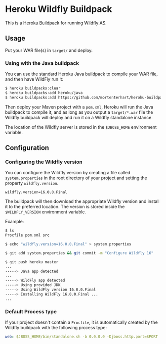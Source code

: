# Heroku Wildfly Buildpack

This is a [Heroku Buildpack](https://devcenter.heroku.com/articles/buildpacks)
for running [Wildfly AS](http://wildfly.org).

## Usage

Put your WAR file(s) in `target/` and deploy.

### Using with the Java buildpack

You can use the standard Heroku Java buildpack to compile your WAR file, and
then have WildFly run it:

```bash
$ heroku buildpacks:clear
$ heroku buildpacks:add heroku/java
$ heroku buildpacks:add https://github.com/mortenterhart/heroku-buildpack-wildfly
```

Then deploy your Maven project with a `pom.xml`, Heroku will run the Java buildpack
to compile it, and as long as you output a `target/*.war` file the Wildfly buildpack
will deploy and run it on a Wildfly standalone instance.

The location of the Wildfly server is stored in the `$JBOSS_HOME` environment
variable.

## Configuration

### Configuring the Wildfly version

You can configure the Wildfly version by creating a file called `system.properties`
in the root directory of your project and setting the property `wildfly.version`.

```properties
wildfly.version=16.0.0.Final
```

The buildpack will then download the appropriate Wildfly version and install
it to the preferred location. The version is stored inside the `$WILDFLY_VERSION`
environment variable.

Example:

```bash
$ ls
Procfile pom.xml src

$ echo "wildfly.version=16.0.0.Final" > system.properties

$ git add system.properties && git commit -m "Configure Wildfly 16"

$ git push heroku master
...
-----> Java app detected
...
-----> WildFly app detected
-----> Using provided JDK
-----> Using WildFly version 16.0.0.Final
-----> Installing WildFly 16.0.0.Final ...
...
```

### Default Process type

If your project doesn't contain a `Procfile`, it is automatically created by the
Wildfly buildpack with the following process type:

```yaml
web: $JBOSS_HOME/bin/standalone.sh -b 0.0.0.0 -Djboss.http.port=$PORT
```

